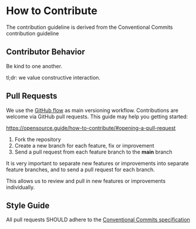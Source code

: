 # How to Contribute

The contribution guideline is derived from the Conventional Commits contribution guideline

## Contributor Behavior

Be kind to one another.

tl;dr: we value constructive interaction.

## Pull Requests

We use the [GitHub flow](https://guides.github.com/introduction/flow/) as main versioning workflow.
Contributions are welcome via GitHub pull requests. This guide may help you getting started:

https://opensource.guide/how-to-contribute/#opening-a-pull-request

1. Fork the repository
2. Create a new branch for each feature, fix or improvement
3. Send a pull request from each feature branch to the **main** branch

It is very important to separate new features or improvements into separate feature branches, and to send a
pull request for each branch.

This allows us to review and pull in new features or improvements individually.

## Style Guide

All pull requests SHOULD adhere to the [Conventional Commits specification](https://conventionalcommits.org/)

